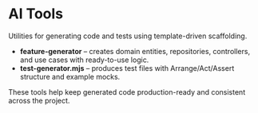 # AI Tools

Utilities for generating code and tests using template-driven scaffolding.

- **feature-generator** – creates domain entities, repositories, controllers, and use cases with ready-to-use logic.
- **test-generator.mjs** – produces test files with Arrange/Act/Assert structure and example mocks.

These tools help keep generated code production-ready and consistent across the project.
